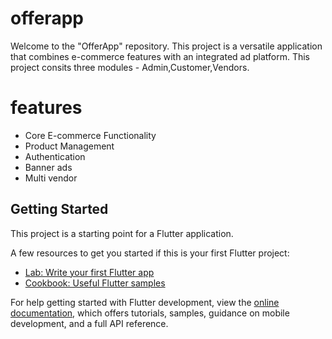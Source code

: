  # offerapp
Welcome to the "OfferApp" repository. This project is a versatile application that combines e-commerce features with an integrated ad platform.
This project consits three modules - Admin,Customer,Vendors.
# features
 - Core E-commerce Functionality
 - Product Management
 - Authentication
 - Banner ads
 - Multi vendor
 
## Getting Started

This project is a starting point for a Flutter application.

A few resources to get you started if this is your first Flutter project:

- [Lab: Write your first Flutter app](https://docs.flutter.dev/get-started/codelab)
- [Cookbook: Useful Flutter samples](https://docs.flutter.dev/cookbook)

For help getting started with Flutter development, view the
[online documentation](https://docs.flutter.dev/), which offers tutorials,
samples, guidance on mobile development, and a full API reference.
